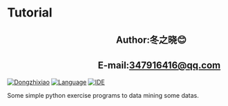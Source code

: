 Tutorial
================
　　　　　　　　　　　　Author:冬之晓:blush:
----------------
  　　　　　　　　　　E-mail:347916416@qq.com
----------------

[![Dongzhixiao](https://img.shields.io/badge/Written%20by-Dongzhixiao-ff69b4.svg)](https://dongzhixiao.github.io/about/)
[![Language](https://img.shields.io/badge/Language-Python-yellow.svg)](https://www.python.org/)
[![IDE](https://img.shields.io/badge/Framework-Spyder-brightgreen.svg)](https://pypi.python.org/pypi/spyder)

Some simple python exercise programs to data mining some datas.
